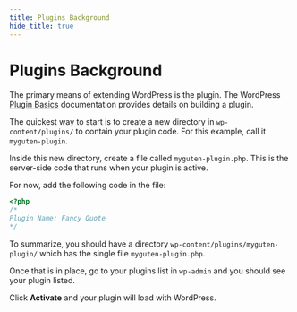 ```yaml
---
title: Plugins Background
hide_title: true
---
```


# Plugins Background

The primary means of extending WordPress is the plugin. The WordPress [Plugin Basics](https://developer.wordpress.org/plugins/plugin-basics/) documentation provides details on building a plugin.

The quickest way to start is to create a new directory in `wp-content/plugins/` to contain your plugin code. For this example, call it `myguten-plugin`.

Inside this new directory, create a file called `myguten-plugin.php`. This is the server-side code that runs when your plugin is active.

For now, add the following code in the file:

```php
<?php
/*
Plugin Name: Fancy Quote
*/
```

To summarize, you should have a directory `wp-content/plugins/myguten-plugin/` which has the single file `myguten-plugin.php`.

Once that is in place, go to your plugins list in `wp-admin` and you should see your plugin listed.

Click **Activate** and your plugin will load with WordPress.

